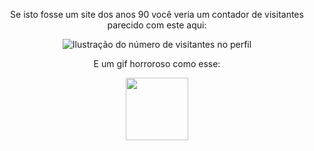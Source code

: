 <div align="center">
<p>Se isto fosse um site dos anos 90 você veria um contador de visitantes parecido com este aqui:</p>
  <img
    src="https://profile-counter.glitch.me/rafaellindemann/count.svg"
    alt="Ilustração do número de visitantes no perfil"
  />
  <p>E um gif horroroso como esse:</p>
  <img src="https://www.google.com/url?sa=i&url=https%3A%2F%2Ftenor.com%2Fsearch%2Fbike-crash-gifs&psig=AOvVaw0g3gkUmtbvXazyfpukpMIv&ust=1747856702984000&source=images&cd=vfe&opi=89978449&ved=0CBMQjRxqFwoTCICf2eTnso0DFQAAAAAdAAAAABAU" width="100">
</div>
